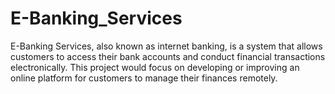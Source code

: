 # E-Banking_Services
E-Banking Services, also known as internet banking, is a system that allows customers to access their bank accounts and conduct financial transactions electronically. This project would focus on developing or improving an online platform for customers to manage their finances remotely.
